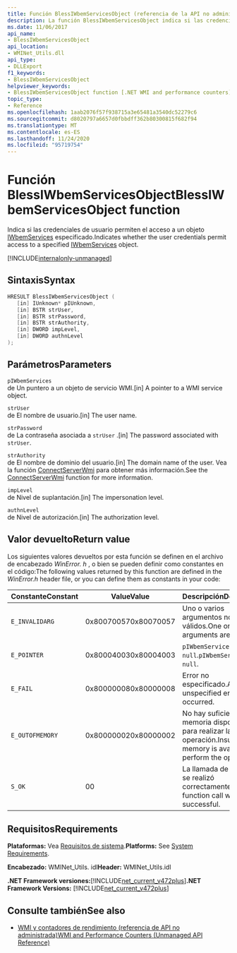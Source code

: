 ```yaml
---
title: Función BlessIWbemServicesObject (referencia de la API no administrada)
description: La función BlessIWbemServicesObject indica si las credenciales de usuario permiten el acceso a un objeto IWbemServices
ms.date: 11/06/2017
api_name:
- BlessIWbemServicesObject
api_location:
- WMINet_Utils.dll
api_type:
- DLLExport
f1_keywords:
- BlessIWbemServicesObject
helpviewer_keywords:
- BlessIWbemServicesObject function [.NET WMI and performance counters]
topic_type:
- Reference
ms.openlocfilehash: 1aab2076f57f938715a3e65481a3540dc52279c6
ms.sourcegitcommit: d8020797a6657d0fbbdff362b80300815f682f94
ms.translationtype: MT
ms.contentlocale: es-ES
ms.lasthandoff: 11/24/2020
ms.locfileid: "95719754"
---
```

# <a name="blessiwbemservicesobject-function"></a><span data-ttu-id="c1db1-103">Función BlessIWbemServicesObject</span><span class="sxs-lookup"><span data-stu-id="c1db1-103">BlessIWbemServicesObject function</span></span>

<span data-ttu-id="c1db1-104">Indica si las credenciales de usuario permiten el acceso a un objeto [IWbemServices](/windows/desktop/api/wbemcli/nn-wbemcli-iwbemservices) especificado.</span><span class="sxs-lookup"><span data-stu-id="c1db1-104">Indicates whether the user credentials permit access to a specified [IWbemServices](/windows/desktop/api/wbemcli/nn-wbemcli-iwbemservices) object.</span></span>

[!INCLUDE[internalonly-unmanaged](../../../../includes/internalonly-unmanaged.md)]

## <a name="syntax"></a><span data-ttu-id="c1db1-105">Sintaxis</span><span class="sxs-lookup"><span data-stu-id="c1db1-105">Syntax</span></span>

```cpp
HRESULT BlessIWbemServicesObject (
   [in] IUnknown* pIUnknown,
   [in] BSTR strUser,
   [in] BSTR strPassword,
   [in] BSTR strAuthority,
   [in] DWORD impLevel,
   [in] DWORD authnLevel
);
```

## <a name="parameters"></a><span data-ttu-id="c1db1-106">Parámetros</span><span class="sxs-lookup"><span data-stu-id="c1db1-106">Parameters</span></span>

`pIWbemServices`\
<span data-ttu-id="c1db1-107">de Un puntero a un objeto de servicio WMI.</span><span class="sxs-lookup"><span data-stu-id="c1db1-107">[in] A pointer to a WMI service object.</span></span>

`strUser`\
<span data-ttu-id="c1db1-108">de El nombre de usuario.</span><span class="sxs-lookup"><span data-stu-id="c1db1-108">[in] The user name.</span></span>

`strPassword`\
<span data-ttu-id="c1db1-109">de La contraseña asociada a `strUser` .</span><span class="sxs-lookup"><span data-stu-id="c1db1-109">[in] The password associated with `strUser`.</span></span>

`strAuthority`\
<span data-ttu-id="c1db1-110">de El nombre de dominio del usuario.</span><span class="sxs-lookup"><span data-stu-id="c1db1-110">[in] The domain name of the user.</span></span> <span data-ttu-id="c1db1-111">Vea la función [ConnectServerWmi](connectserverwmi.md) para obtener más información.</span><span class="sxs-lookup"><span data-stu-id="c1db1-111">See the [ConnectServerWmi](connectserverwmi.md) function for more information.</span></span>

`impLevel`\
<span data-ttu-id="c1db1-112">de Nivel de suplantación.</span><span class="sxs-lookup"><span data-stu-id="c1db1-112">[in] The impersonation level.</span></span>

`authnLevel`\
<span data-ttu-id="c1db1-113">de Nivel de autorización.</span><span class="sxs-lookup"><span data-stu-id="c1db1-113">[in] The authorization level.</span></span>

## <a name="return-value"></a><span data-ttu-id="c1db1-114">Valor devuelto</span><span class="sxs-lookup"><span data-stu-id="c1db1-114">Return value</span></span>

<span data-ttu-id="c1db1-115">Los siguientes valores devueltos por esta función se definen en el archivo de encabezado *WinError. h* , o bien se pueden definir como constantes en el código:</span><span class="sxs-lookup"><span data-stu-id="c1db1-115">The following values returned by this function are defined in the *WinError.h* header file, or you can define them as constants in your code:</span></span>

|<span data-ttu-id="c1db1-116">Constante</span><span class="sxs-lookup"><span data-stu-id="c1db1-116">Constant</span></span>  |<span data-ttu-id="c1db1-117">Value</span><span class="sxs-lookup"><span data-stu-id="c1db1-117">Value</span></span>  |<span data-ttu-id="c1db1-118">Descripción</span><span class="sxs-lookup"><span data-stu-id="c1db1-118">Description</span></span>  |
|---------|---------|---------|
| `E_INVALIDARG` | <span data-ttu-id="c1db1-119">0x80070057</span><span class="sxs-lookup"><span data-stu-id="c1db1-119">0x80070057</span></span> | <span data-ttu-id="c1db1-120">Uno o varios argumentos no son válidos.</span><span class="sxs-lookup"><span data-stu-id="c1db1-120">One or more arguments are invalid.</span></span> |
| `E_POINTER` | <span data-ttu-id="c1db1-121">0x80004003</span><span class="sxs-lookup"><span data-stu-id="c1db1-121">0x80004003</span></span> | <span data-ttu-id="c1db1-122">`pIWbemServices` es `null`.</span><span class="sxs-lookup"><span data-stu-id="c1db1-122">`pIWbemServices` is `null`.</span></span> |
| `E_FAIL` | <span data-ttu-id="c1db1-123">0x80000008</span><span class="sxs-lookup"><span data-stu-id="c1db1-123">0x80000008</span></span> | <span data-ttu-id="c1db1-124">Error no especificado.</span><span class="sxs-lookup"><span data-stu-id="c1db1-124">An unspecified error has occurred.</span></span> |
| `E_OUTOFMEMORY` | <span data-ttu-id="c1db1-125">0x80000002</span><span class="sxs-lookup"><span data-stu-id="c1db1-125">0x80000002</span></span> | <span data-ttu-id="c1db1-126">No hay suficiente memoria disponible para realizar la operación.</span><span class="sxs-lookup"><span data-stu-id="c1db1-126">Insufficient memory is available to perform the operation.</span></span> |
| `S_OK` | <span data-ttu-id="c1db1-127">0</span><span class="sxs-lookup"><span data-stu-id="c1db1-127">0</span></span> | <span data-ttu-id="c1db1-128">La llamada de función se realizó correctamente.</span><span class="sxs-lookup"><span data-stu-id="c1db1-128">The function call was successful.</span></span> |

## <a name="requirements"></a><span data-ttu-id="c1db1-129">Requisitos</span><span class="sxs-lookup"><span data-stu-id="c1db1-129">Requirements</span></span>

 <span data-ttu-id="c1db1-130">**Plataformas:** Vea [Requisitos de sistema](../../get-started/system-requirements.md).</span><span class="sxs-lookup"><span data-stu-id="c1db1-130">**Platforms:** See [System Requirements](../../get-started/system-requirements.md).</span></span>

 <span data-ttu-id="c1db1-131">**Encabezado:** WMINet_Utils. idl</span><span class="sxs-lookup"><span data-stu-id="c1db1-131">**Header:** WMINet_Utils.idl</span></span>

 <span data-ttu-id="c1db1-132">**.NET Framework versiones:**[!INCLUDE[net_current_v472plus](../../../../includes/net-current-v472plus.md)]</span><span class="sxs-lookup"><span data-stu-id="c1db1-132">**.NET Framework Versions:** [!INCLUDE[net_current_v472plus](../../../../includes/net-current-v472plus.md)]</span></span>

## <a name="see-also"></a><span data-ttu-id="c1db1-133">Consulte también</span><span class="sxs-lookup"><span data-stu-id="c1db1-133">See also</span></span>

- [<span data-ttu-id="c1db1-134">WMI y contadores de rendimiento (referencia de API no administrada)</span><span class="sxs-lookup"><span data-stu-id="c1db1-134">WMI and Performance Counters (Unmanaged API Reference)</span></span>](index.md)
